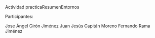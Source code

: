 Actividad practicaResumenEntornos

Participantes:

Jose Ángel Girón Jiménez
Juan Jesús Capitán Moreno
Fernando Rama Jiménez
